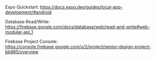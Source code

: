 Expo Quickstart: https://docs.expo.dev/guides/local-app-development/#android

Database Read/Write: https://firebase.google.com/docs/database/web/read-and-write#web-modular-api_1

Firebase Project Console: https://console.firebase.google.com/u/2/project/senior-design-project-bb885/overview
